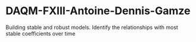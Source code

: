 # DAQM-FXIII-Antoine-Dennis-Gamze
Building stable and robust models. Identify the relationships with most stable coefficients over time
